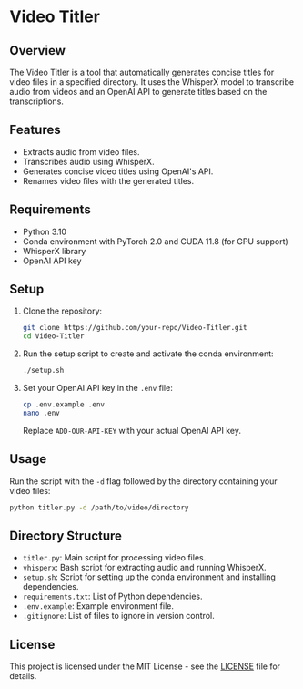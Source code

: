 # Video Titler

## Overview
The Video Titler is a tool that automatically generates concise titles for video files in a specified directory. It uses the WhisperX model to transcribe audio from videos and an OpenAI API to generate titles based on the transcriptions.

## Features
- Extracts audio from video files.
- Transcribes audio using WhisperX.
- Generates concise video titles using OpenAI's API.
- Renames video files with the generated titles.

## Requirements
- Python 3.10
- Conda environment with PyTorch 2.0 and CUDA 11.8 (for GPU support)
- WhisperX library
- OpenAI API key

## Setup
1. Clone the repository:
   ```bash
   git clone https://github.com/your-repo/Video-Titler.git
   cd Video-Titler
   ```

2. Run the setup script to create and activate the conda environment:
   ```bash
   ./setup.sh
   ```

3. Set your OpenAI API key in the `.env` file:
   ```bash
   cp .env.example .env
   nano .env
   ```
   Replace `ADD-OUR-API-KEY` with your actual OpenAI API key.

## Usage
Run the script with the `-d` flag followed by the directory containing your video files:
```bash
python titler.py -d /path/to/video/directory
```

## Directory Structure
- `titler.py`: Main script for processing video files.
- `vhisperx`: Bash script for extracting audio and running WhisperX.
- `setup.sh`: Script for setting up the conda environment and installing dependencies.
- `requirements.txt`: List of Python dependencies.
- `.env.example`: Example environment file.
- `.gitignore`: List of files to ignore in version control.

## License
This project is licensed under the MIT License - see the [LICENSE](LICENSE) file for details.
